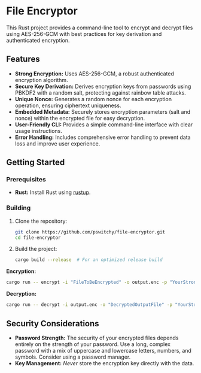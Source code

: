 # File Encryptor

This Rust project provides a command-line tool to encrypt and decrypt files using AES-256-GCM with best practices for key derivation and authenticated encryption.

## Features

* **Strong Encryption:** Uses AES-256-GCM, a robust authenticated encryption algorithm.
* **Secure Key Derivation:** Derives encryption keys from passwords using PBKDF2 with a random salt, protecting against rainbow table attacks.
* **Unique Nonce:** Generates a random nonce for each encryption operation, ensuring ciphertext uniqueness.
* **Embedded Metadata:** Securely stores encryption parameters (salt and nonce) within the encrypted file for easy decryption.
* **User-Friendly CLI:** Provides a simple command-line interface with clear usage instructions.
* **Error Handling:** Includes comprehensive error handling to prevent data loss and improve user experience.

## Getting Started

### Prerequisites

* **Rust:** Install Rust using [rustup](https://rustup.rs/).

### Building

1. Clone the repository:

   ```bash
   git clone https://github.com/pswitchy/file-encryptor.git  
   cd file-encryptor
   ```

2. Build the project:

   ```bash
   cargo build --release  # For an optimized release build
   ```


**Encryption:**

```bash
cargo run -- encrypt -i "FileToBeEncrypted" -o output.enc -p "YourStrongPassword"
```

**Decryption:**

```bash
cargo run -- decrypt -i output.enc -o "DecryptedOutputFile" -p "YourStrongPassword"
```

## Security Considerations

* **Password Strength:** The security of your encrypted files depends entirely on the strength of your password. Use a long, complex password with a mix of uppercase and lowercase letters, numbers, and symbols.  Consider using a password manager.
* **Key Management:** *Never* store the encryption key directly with the data.
